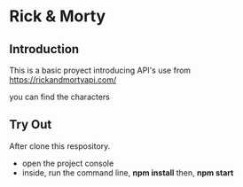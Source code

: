 # Rick & Morty
## Introduction
This is a basic proyect introducing API's use from https://rickandmortyapi.com/

you can find the characters


## Try Out
After clone this respository.

- open the project console
 - inside, run the command line, **npm install** then, **npm start**
